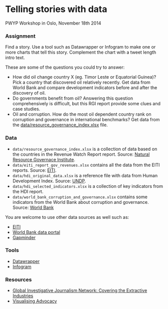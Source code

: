 Telling stories with data
================
PWYP Workshop in Oslo, November 18th 2014


### Assignment

Find a story. Use a tool such as Datawrapper or Infogram to make one or more charts that tell this story. Complement the chart with a tweet length intro text. 

These are some of the questions you could try to answer:

- How did oil change country X (eg. Timor Leste or Equatorial Guinea)? Pick a country that discovered oil relatively recently. Get data from World Bank and compare development indicators before and after the discovery of oil.
- Do governments benefit from oil? Answering this question comprehensively is difficult, but this RGI report provide some clues and case studies.
- Oil and corruption. How do the most oil dependent country rank on corruption and governance in international benchmarks? Get data from the [data/resource_governance_index.xlsx](https://github.com/jensfinnas/pwyp-workshop/tree/master/data/resource_governance_index.xlsx) file.

### Data

- `data/resource_governance_index.xlsx` is a collection of data based on the countries in the Revenue Watch Report report. Source: [Natural Resource Governace Institute](http://www.resourcegovernance.org/).
- `data/eiti_report_gov_revenues.xlsx` contains all the data from the EITI reports. Source: [EITI](https://eiti.org/countries/reports).
- `data/hdi_original_data.xlsx` is a reference file with data from Human Development Index. Source: [UNDP](http://hdr.undp.org/en/data).
- `data/hdi_selected_indicators.xlsx` is a collection of key indicators from the HDI report.
- `data/world_bank_corruption_and_governance.xlsx` contains some indicators from the World Bank about corruption and governance. Source: [World Bank](http://data.worldbank.org/)

You are welcome to use other data sources as well such as:

- [EITI](https://eiti.org/countries/reports)
- [World Bank data portal](http://data.worldbank.org/)
- [Gapminder](http://www.gapminder.org/data/) 


### Tools

- [Datawrapper](http://datawrapper.com)
- [Infogram](http://infogr.am)

### Resources

- [Global Investigative Journalism Network: Covering the Extractive Industries](http://gijn.org/resources/covering-the-extractive-industries/)
- [Visualising Advocacy](http://visualisingadvocacy.org/) 
